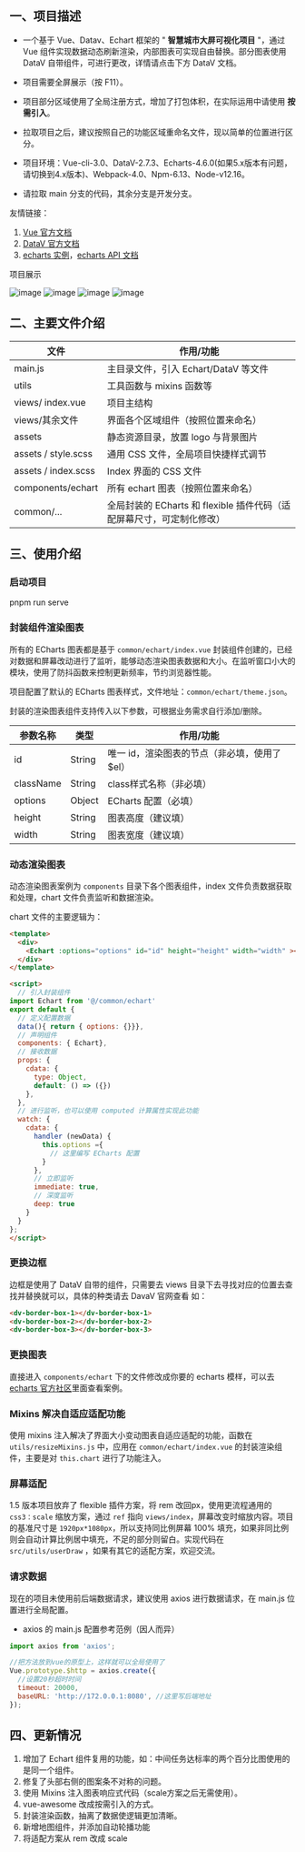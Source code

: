 ## 一、项目描述

- 一个基于 Vue、Datav、Echart 框架的 " **智慧城市大屏可视化项目** "，通过 Vue 组件实现数据动态刷新渲染，内部图表可实现自由替换。部分图表使用 DataV 自带组件，可进行更改，详情请点击下方 DataV 文档。

- 项目需要全屏展示（按 F11）。
- 项目部分区域使用了全局注册方式，增加了打包体积，在实际运用中请使用 **按需引入**。
- 拉取项目之后，建议按照自己的功能区域重命名文件，现以简单的位置进行区分。
- 项目环境：Vue-cli-3.0、DataV-2.7.3、Echarts-4.6.0(如果5.x版本有问题，请切换到4.x版本)、Webpack-4.0、Npm-6.13、Node-v12.16。
- 请拉取 main 分支的代码，其余分支是开发分支。

友情链接：

1.  [Vue 官方文档](https://cn.vuejs.org/v2/guide/instance.html)
2.  [DataV 官方文档](http://datav.jiaminghi.com/guide/)
3.  [echarts 实例](https://echarts.apache.org/examples/zh/index.html)，[echarts API 文档](https://echarts.apache.org/zh/api.html#echarts)

项目展示

![image](assets/../src/assets/img/traffic.png)
![image](assets/../src/assets/img/population.png)
![image](assets/../src/assets/img/environment.png)
![image](assets/../src/assets/img/economy.png)

## 二、主要文件介绍

| 文件                | 作用/功能                                                              |
| ------------------- | --------------------------------------------------------------------- |
| main.js             | 主目录文件，引入 Echart/DataV 等文件                                    |
| utils               | 工具函数与 mixins 函数等                                                |
| views/ index.vue    | 项目主结构                                                             |
| views/其余文件       | 界面各个区域组件（按照位置来命名）                                       |
| assets              | 静态资源目录，放置 logo 与背景图片                                       |
| assets / style.scss | 通用 CSS 文件，全局项目快捷样式调节                                      |
| assets / index.scss | Index 界面的 CSS 文件                                                  |
| components/echart   | 所有 echart 图表（按照位置来命名）                                      |
| common/...          | 全局封装的 ECharts 和 flexible 插件代码（适配屏幕尺寸，可定制化修改）     |

## 三、使用介绍

### 启动项目

pnpm run serve

### 封装组件渲染图表

所有的 ECharts 图表都是基于 `common/echart/index.vue` 封装组件创建的，已经对数据和屏幕改动进行了监听，能够动态渲染图表数据和大小。在监听窗口小大的模块，使用了防抖函数来控制更新频率，节约浏览器性能。

项目配置了默认的 ECharts 图表样式，文件地址：`common/echart/theme.json`。

封装的渲染图表组件支持传入以下参数，可根据业务需求自行添加/删除。

参数名称              | 类型      | 作用/功能                      |
| -------------------| --------- | ------------------------------|
| id                 | String    | 唯一 id，渲染图表的节点（非必填，使用了 $el）|
| className          | String    | class样式名称（非必填）                 |
| options            | Object    | ECharts 配置（必填）                   |
| height             | String    | 图表高度（建议填）                    |
| width              | String    | 图表宽度（建议填）                    |

### 动态渲染图表

动态渲染图表案例为 `components` 目录下各个图表组件，index 文件负责数据获取和处理，chart 文件负责监听和数据渲染。

chart 文件的主要逻辑为：

```html
<template>
  <div>
    <Echart :options="options" id="id" height="height" width="width" ></Echart>
  </div>
</template>

<script>
  // 引入封装组件
import Echart from '@/common/echart'
export default {
  // 定义配置数据
  data(){ return { options: {}}},
  // 声明组件
  components: { Echart},
  // 接收数据
  props: {
    cdata: {
      type: Object,
      default: () => ({})
    },
  },
  // 进行监听，也可以使用 computed 计算属性实现此功能
  watch: {
    cdata: {
      handler (newData) {
        this.options ={
          // 这里编写 ECharts 配置
        }
      },
      // 立即监听
      immediate: true,
      // 深度监听
      deep: true
    }
  }
};
</script>
```

### 更换边框

边框是使用了 DataV 自带的组件，只需要去 views 目录下去寻找对应的位置去查找并替换就可以，具体的种类请去 DavaV 官网查看
如：

```html
<dv-border-box-1></dv-border-box-1>
<dv-border-box-2></dv-border-box-2>
<dv-border-box-3></dv-border-box-3>
```

### 更换图表

直接进入 `components/echart` 下的文件修改成你要的 echarts 模样，可以去[echarts 官方社区](https://gallery.echartsjs.com/explore.html#sort=rank~timeframe=all~author=all)里面查看案例。

### Mixins 解决自适应适配功能

使用 mixins 注入解决了界面大小变动图表自适应适配的功能，函数在 `utils/resizeMixins.js` 中，应用在 `common/echart/index.vue` 的封装渲染组件，主要是对 `this.chart` 进行了功能注入。

### 屏幕适配

1.5 版本项目放弃了 flexible 插件方案，将 rem 改回px，使用更流程通用的 `css3：scale` 缩放方案，通过 `ref` 指向 `views/index`，屏幕改变时缩放内容。项目的基准尺寸是 `1920px*1080px`，所以支持同比例屏幕 100% 填充，如果非同比例则会自动计算比例居中填充，不足的部分则留白。实现代码在 `src/utils/userDraw` ，如果有其它的适配方案，欢迎交流。

### 请求数据

现在的项目未使用前后端数据请求，建议使用 axios 进行数据请求，在 main.js 位置进行全局配置。

- axios 的 main.js 配置参考范例（因人而异）

```js
import axios from 'axios';

//把方法放到vue的原型上，这样就可以全局使用了
Vue.prototype.$http = axios.create({
  //设置20秒超时时间
  timeout: 20000,
  baseURL: 'http://172.0.0.1:8080', //这里写后端地址
});
```

## 四、更新情况

1. 增加了 Echart 组件复用的功能，如：中间任务达标率的两个百分比图使用的是同一个组件。
2. 修复了头部右侧的图案条不对称的问题。
3. 使用 Mixins 注入图表响应式代码（scale方案之后无需使用）。
4. vue-awesome 改成按需引入的方式。
5. 封装渲染函数，抽离了数据使逻辑更加清晰。
6. 新增地图组件，并添加自动轮播功能
7. 将适配方案从 rem 改成 scale